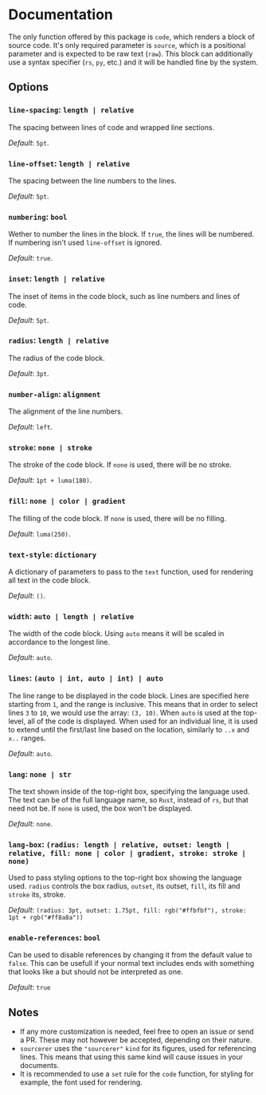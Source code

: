 # Documentation
The only function offered by this package is `code`, which renders a block of source code. It's only required parameter is `source`, which is a positional parameter and is expected to be raw text (`raw`). This block can additionally use a syntax specifier (`rs`, `py`, etc.) and it will be handled fine by the system.

## Options
### `line-spacing`: `length | relative`
The spacing between lines of code and wrapped line sections.

*Default*: `5pt`.

### `line-offset`: `length | relative`
The spacing between the line numbers to the lines.

*Default*: `5pt`.

### `numbering`: `bool`
Wether to number the lines in the block. If `true`, the lines will be numbered. If numbering isn't used `line-offset` is ignored.

*Default*: `true`.

### `inset`: `length | relative`
The inset of items in the code block, such as line numbers and lines of code.

*Default*: `5pt`.

### `radius`: `length | relative`
The radius of the code block.

*Default*: `3pt`.

### `number-align`: `alignment`
The alignment of the line numbers.

*Default*: `left`.

### `stroke`: `none | stroke`
The stroke of the code block. If `none` is used, there will be no stroke.

*Default*: `1pt + luma(180)`.

### `fill`: `none | color | gradient`
The filling of the code block. If `none` is used, there will be no filling.

*Default*: `luma(250)`.

### `text-style`: `dictionary`
A dictionary of parameters to pass to the `text` function, used for rendering all text in the code block.

*Default*: `()`.

### `width`: `auto | length | relative`
The width of the code block. Using `auto` means it will be scaled in accordance to the longest line.

*Default*: `auto`.

### `lines`: `(auto | int, auto | int) | auto`
The line range to be displayed in the code block. Lines are specified here starting from `1`, and the range is inclusive. This means that in order to select lines `3` to `10`, we would use the array: `(3, 10)`. When `auto` is used at the top-level, all of the code is displayed. When used for an individual line, it is used to extend until the first/last line based on the location, similarly to `..x` and `x..` ranges.

*Default*: `auto`.

### `lang`: `none | str`
The text shown inside of the top-right box, specifying the language used. The text can be of the full language name, so `Rust`, instead of `rs`, but that need not be. If `none` is used, the box won't be displayed.

*Default*: `none`.

### `lang-box`: `(radius: length | relative, outset: length | relative, fill: none | color | gradient, stroke: stroke | none)`
Used to pass styling options to the top-right box showing the language used. `radius` controls the box radius, `outset`, its outset, `fill`, its fill and `stroke` its, stroke.

*Default*: `(radius: 3pt, outset: 1.75pt, fill: rgb("#ffbfbf"), stroke: 1pt + rgb("#ff8a8a"))`

### `enable-references`: `bool`
Can be used to disable references by changing it from the default value to `false`.
This can be usefull if your normal text includes ends with something that looks like a <label> but should not be interpreted as one.

*Default*: `true`

## Notes
- If any more customization is needed, feel free to open an issue or send a PR. These may not however be accepted, depending on their nature.
- `sourcerer` uses the `"sourcerer"` `kind` for its figures, used for referencing lines. This means that using this same kind will cause issues in your documents.
- It is recommended to use a `set` rule for the `code` function, for styling for example, the font used for rendering.
